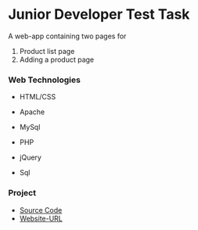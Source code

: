 
# Junior Developer Test Task #

  
A web-app containing two pages for
1. Product list page
2. Adding a product page

### Web Technologies ###

* HTML/CSS

* Apache

* MySql

* PHP

* jQuery

* Sql


### Project ###
* [Source Code](https://bitbucket.org/florianshllaku/web-app/src/master/)
* [Website-URL](http://18.198.57.90/)

